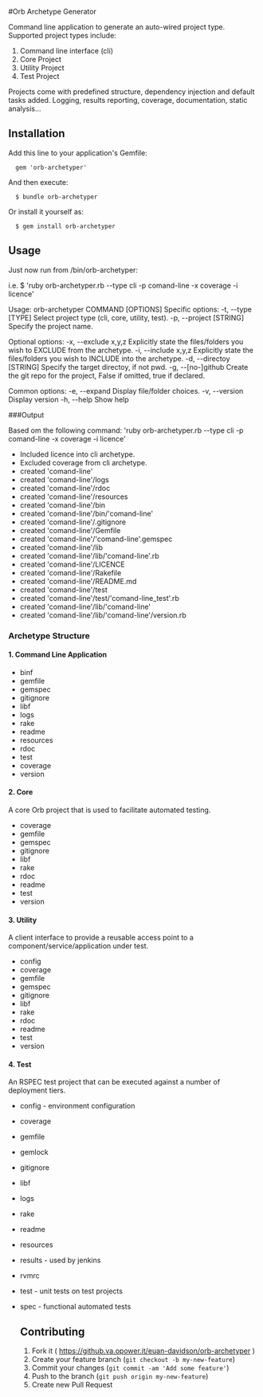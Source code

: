 #Orb Archetype Generator

  Command line application to generate an auto-wired project type. 
  Supported project types include:
  1. Command line interface (cli)
  2. Core Project
  3. Utility Project
  4. Test Project

  Projects come with predefined structure, dependency injection and default tasks added. 
  Logging, results reporting, coverage, documentation, static analysis...

  ## Installation

  Add this line to your application's Gemfile:

      gem 'orb-archetyper'

  And then execute:

      $ bundle orb-archetyper

  Or install it yourself as:

      $ gem install orb-archetyper

  ## Usage

  Just now run from /bin/orb-archetyper:

  i.e.
  $ 'ruby orb-archetyper.rb --type cli -p comand-line -x coverage -i licence'

  Usage: orb-archetyper COMMAND [OPTIONS]
  Specific options:
      -t, --type [TYPE]                Select project type (cli, core, utility, test).
      -p, --project [STRING]           Specify the project name.

  Optional options:
      -x, --exclude x,y,z              Explicitly state the files/folders you wish to EXCLUDE from the archetype.
      -i, --include x,y,z              Explicitly state the files/folders you wish to INCLUDE into the archetype.
      -d, --directoy [STRING]          Specify the target directoy, if not pwd.
      -g, --[no-]github                Create the git repo for the project,
                                       False if omitted, true if declared.

  Common options:
      -e, --expand                     Display file/folder choices.
      -v, --version                    Display version
      -h, --help                       Show help


  ###Output

  Based om the following command:
  'ruby orb-archetyper.rb --type cli -p comand-line -x coverage -i licence'

* Included licence into cli archetype.
* Excluded coverage from cli archetype.
* created 'comand-line'
* created 'comand-line'/logs
* created 'comand-line'/rdoc
* created 'comand-line'/resources
* created 'comand-line'/bin
* created 'comand-line'/bin/'comand-line'
* created 'comand-line'/.gitignore
* created 'comand-line'/Gemfile
* created 'comand-line'/'comand-line'.gemspec
* created 'comand-line'/lib
* created 'comand-line'/lib/'comand-line'.rb
* created 'comand-line'/LICENCE
* created 'comand-line'/Rakefile
* created 'comand-line'/README.md
* created 'comand-line'/test
* created 'comand-line'/test/'comand-line_test'.rb
* created 'comand-line'/lib/'comand-line'
* created 'comand-line'/lib/'comand-line'/version.rb
  
### Archetype Structure

#### 1. Command Line Application

* binf
* gemfile
* gemspec
* gitignore 
* libf 
* logs
* rake 
* readme
* resources
* rdoc
* test
* coverage
* version

#### 2. Core 
A core Orb project that is used to facilitate automated testing. 

* coverage
* gemfile
* gemspec
* gitignore
* libf
* rake
* rdoc
* readme
* test
* version

#### 3. Utility
A client interface to provide a reusable access point to a component/service/application under test.

 * config
 * coverage
 * gemfile 
 * gemspec 
 * gitignore
 * libf 
 * rake
 * rdoc
 * readme
 * test
 * version  

#### 4. Test
An RSPEC test project that can be executed against a number of deployment tiers.

* config - environment configuration 
* coverage
* gemfile
* gemlock
* gitignore
* libf
* logs
* rake
* readme
* resources
* results - used by jenkins
* rvmrc
* test - unit tests on test projects
* spec - functional automated tests

  ## Contributing

  1. Fork it ( https://github.va.opower.it/euan-davidson/orb-archetyper )
  2. Create your feature branch (`git checkout -b my-new-feature`)
  3. Commit your changes (`git commit -am 'Add some feature'`)
  4. Push to the branch (`git push origin my-new-feature`)
  5. Create new Pull Request
